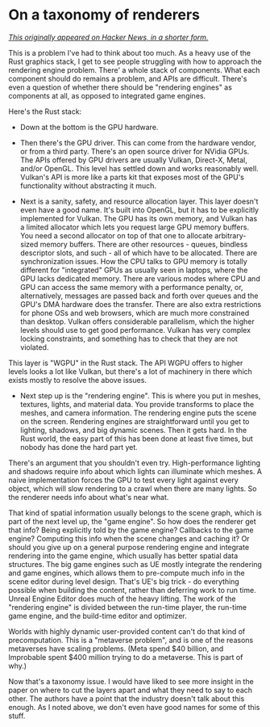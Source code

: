 # On a taxonomy of renderers

*[This originally appeared on Hacker News, in a shorter form.](https://news.ycombinator.com/item?id=43908220)*

This is a problem I've had to think about too much.
As a heavy use of the Rust graphics stack, I get to see people struggling with how to approach the rendering engine problem. There' a whole stack of components. What each component should do remains a problem, and APIs are difficult.
There's even a question of whether there should be "rendering engines" as components at all, as opposed to integrated game engines.

Here's the Rust stack:

- Down at the bottom is the GPU hardware.

- Then there's the GPU driver. This can come from the hardware vendor, or from a third party. There's an open source driver for NVidia GPUs. The APIs offered by GPU drivers are usually Vulkan, Direct-X, Metal, and/or OpenGL. This level has settled down and works reasonably well. Vulkan's API is more like a parts kit that exposes most of the GPU's functionality without abstracting it much.

- Next is a sanity, safety, and resource allocation layer. This layer doesn't even have a good name. It's built into OpenGL, but it has to be explicitly implemented for Vulkan. The GPU has its own memory, and Vulkan has a limited allocator which lets you request large GPU memory buffers. You need a second allocator on top of that one to allocate arbitrary-sized memory buffers. There are other resources - queues, bindless descriptor slots, and such - all of which have to be allocated. There are synchronization issues. How the CPU talks to GPU memory is totally different for "integrated" GPUs as usually seen in laptops, where the GPU lacks dedicated memory. There are various modes where CPU and GPU can access the same memory with a performance penalty, or, alternatively, messages are passed back and forth over queues and the GPU's DMA hardware does the transfer. There are also extra restrictions for phone OSs and web browsers, which are much more constrained than desktop. Vulkan offers considerable parallelism, which the higher levels should use to get good performance. Vulkan has very complex locking constraints, and something has to check that they are not violated.

This layer is "WGPU" in the Rust stack. The API WGPU offers to higher levels looks a lot like Vulkan, but there's a lot of machinery in there which exists mostly to resolve the above issues.

- Next step up is the "rendering engine". This is where you put in meshes, textures, lights, and material data. You provide transforms to place the meshes, and camera information. The rendering engine puts the scene on the screen. Rendering engines are straightforward until you get to lighting, shadows, and big dynamic scenes. Then it gets hard. In the Rust world, the easy part of this has been done at least five times, but nobody has done the hard part yet.

There's an argument that you shouldn't even try. High-performance lighting and shadows require info about which lights can illuminate which meshes. A naive implementation forces the GPU to test every light against every object, which will slow rendering to a crawl when there are many lights. So the renderer needs info about what's near what.

That kind of spatial information usually belongs to the scene graph, which is part of the next level up, the "game engine". So how does the renderer get that info? Being explicitly told by the game engine? Callbacks to the game engine? Computing this info when the scene changes and caching it? Or should you give up on a general purpose rendering engine and integrate rendering into the game engine, which usually has better spatial data structures. The big game engines such as UE mostly integrate the rendering and game engines, which allows them to pre-compute much info in the scene editor during level design. That's UE's big trick - do everything possible when building the content, rather than deferring work to run time. Unreal Engine Editor does much of the heavy lifting. The work of the "rendering engine" is divided between the run-time player, the run-time game engine, and the build-time editor and optimizer.

Worlds with highly dynamic user-provided content can't do that kind of precomputation. This is a "metaverse problem", and is one of the reasons metaverses have scaling problems. (Meta spend $40 billion, and Improbable spent $400 million trying to do a metaverse. This is part of why.)

Now that's a taxonomy issue. I would have liked to see more insight in the paper on where to cut the layers apart and what they need to say to each other. The authors have a point that the industry doesn't talk about this enough. As I noted above, we don't even have good names for some of this stuff.


